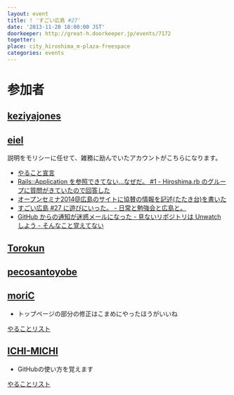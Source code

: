 ```yaml
---
layout: event
title: ! 'すごい広島 #27'
date: '2013-11-20 18:00:00 JST'
doorkeeper: http://great-h.doorkeeper.jp/events/7172
togetter:
place: city_hiroshima_m-plaza-freespace
categories: events
---
```


# 参加者


## [keziyajones](https://github.com/keziyajones)


## [eiel](https://github.com/eiel)

説明をモリシーに任せて、雑務に励んでいたアカウントがこちらになります。

* [やること宣言](https://github.com/great-h/great-h.github.io/issues/418)
* [Rails::Application を参照できてない…なぜだ。 #1 - Hiroshima.rb のグループに質問がきていたので回答した](https://github.com/k2works/rails_bootstrap/pull/2)
* [オープンセミナ2014@広島のサイトに協賛の情報を記述(たたき台)を書いた](https://github.com/osh-2014/osh-2014.github.com/pull/9)
* [すごい広島 #27 に遊びにいった。 - 日常と勉強会と広島と。](http://eielh-life.tumblr.com/post/67623906010/27)
* [GitHub からの通知が迷惑メールになった - 見ないリポジトリは Unwatch しよう - そんなこと覚えてない](http://blog.eiel.info/blog/2013/11/21/github-notifications-is-not-spam/)


## [Torokun](https://github.com/Torokun)


## [pecosantoyobe](http://twitter.com/pecosantoyobe)


## [moriC](https://github.com/moriC)

* トップページの部分の修正はこまめにやったほうがいいね

[やることリスト](https://github.com/great-h/great-h.github.io/issues/416)


## [ICHI-MICHI](https://github.com/ICHI-MICHI)

* GitHubの使い方を覚えます

[やることリスト](https://github.com/great-h/great-h.github.io/issues/419)
